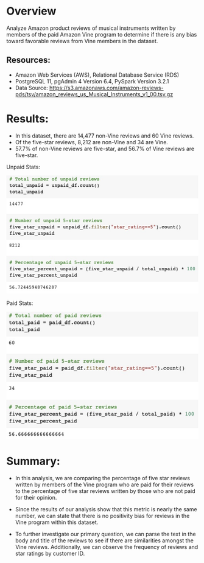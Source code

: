 # Overview 
Analyze Amazon product reviews of musical instruments written by members of the paid Amazon Vine program to determine if there is any bias toward favorable reviews from Vine members in the dataset.

## Resources:
- Amazon Web Services (AWS), Relational Database Service (RDS)
- PostgreSQL 11, pgAdmin 4 Version 6.4,
PySpark Version 3.2.1
- Data Source: https://s3.amazonaws.com/amazon-reviews-pds/tsv/amazon_reviews_us_Musical_Instruments_v1_00.tsv.gz

# Results: 

- In this dataset, there are 14,477 non-Vine reviews and 60 Vine reviews.
- Of the five-star reviews, 8,212 are non-Vine and 34 are Vine.
- 57.7% of non-Vine reviews are five-star, and 56.7% of Vine reviews are five-star.


Unpaid Stats:

![Unpaid Stats](/images/unpaid_stats.jpg)

Paid Stats: 

![Paid Stats](/images/paid_stats.jpg)



# Summary: 

- In this analysis, we are comparing the percentage of five star reviews written by members of the Vine program who are paid for their reviews to the percentage of five star reviews written by those who are not paid for their opinion.

- Since the results of our analysis show that this metric is nearly the same number, we can state that there is no positivity bias for reviews in the Vine program within this dataset.

- To further investigate our primary question, we can parse the text in the body and title of the reviews to see if there are similarities amongst the Vine reviews. Additionally, we can observe the frequency of reviews and star ratings by customer ID.
